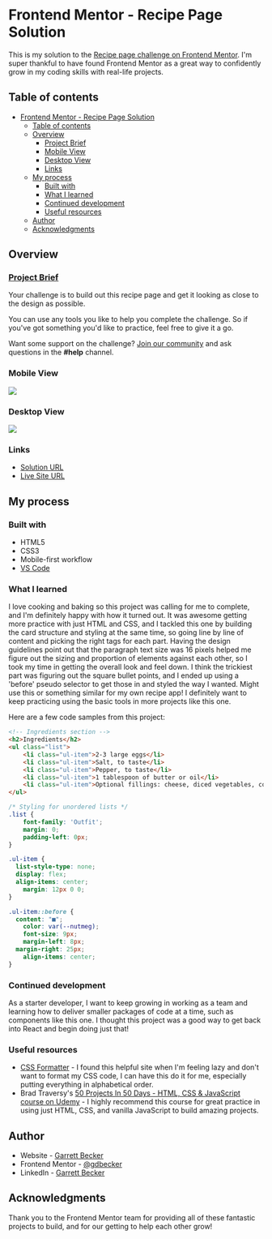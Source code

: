 # Frontend Mentor - Recipe Page Solution

This is my solution to the [Recipe page challenge on Frontend Mentor](https://www.frontendmentor.io/challenges/recipe-page-KiTsR8QQKm). I'm super thankful to have found Frontend Mentor as a great way to confidently grow in my coding skills with real-life projects. 

## Table of contents

- [Frontend Mentor - Recipe Page Solution](#frontend-mentor---recipe-page-solution)
	- [Table of contents](#table-of-contents)
	- [Overview](#overview)
		- [Project Brief](#project-brief)
		- [Mobile View](#mobile-view)
		- [Desktop View](#desktop-view)
		- [Links](#links)
	- [My process](#my-process)
		- [Built with](#built-with)
		- [What I learned](#what-i-learned)
		- [Continued development](#continued-development)
		- [Useful resources](#useful-resources)
	- [Author](#author)
	- [Acknowledgments](#acknowledgments)

## Overview

### [Project Brief](./project%20brief/)

Your challenge is to build out this recipe page and get it looking as close to the design as possible.

You can use any tools you like to help you complete the challenge. So if you've got something you'd like to practice, feel free to give it a go.

Want some support on the challenge? [Join our community](https://www.frontendmentor.io/community) and ask questions in the **#help** channel.

### Mobile View

![](./recipe-page-mobile.jpg)

### Desktop View

![](./recipe-page-desktop.jpg)

### Links

- [Solution URL]()
- [Live Site URL](https://recipe-page-gdbecker.netlify.app)

## My process

### Built with

- HTML5
- CSS3
- Mobile-first workflow
- [VS Code](https://code.visualstudio.com)

### What I learned

I love cooking and baking so this project was calling for me to complete, and I'm definitely happy with how it turned out. It was awesome getting more practice with just HTML and CSS, and I tackled this one by building the card structure and styling at the same time, so going line by line of content and picking the right tags for each part. Having the design guidelines point out that the paragraph text size was 16 pixels helped me figure out the sizing and proportion of elements against each other, so I took my time in getting the overall look and feel down. I think the trickiest part was figuring out the square bullet points, and I ended up using a 'before' pseudo selector to get those in and styled the way I wanted. Might use this or something similar for my own recipe app! I definitely want to keep practicing using the basic tools in more projects like this one.

Here are a few code samples from this project:

```html
<!-- Ingredients section -->
<h2>Ingredients</h2>
<ul class="list">
	<li class="ul-item">2-3 large eggs</li>
	<li class="ul-item">Salt, to taste</li>
	<li class="ul-item">Pepper, to taste</li>
	<li class="ul-item">1 tablespoon of butter or oil</li>
	<li class="ul-item">Optional fillings: cheese, diced vegetables, cooked meats, herbs</li>
</ul>
```

```css
/* Styling for unordered lists */
.list {
	font-family: 'Outfit';
	margin: 0;
	padding-left: 0px;
}

.ul-item {
  list-style-type: none;
  display: flex;
  align-items: center;
	margin: 12px 0 0;
}

.ul-item::before {
  content: "■";
	color: var(--nutmeg);
	font-size: 9px;
	margin-left: 8px;
  margin-right: 25px;
	align-items: center;
}
```

### Continued development

As a starter developer, I want to keep growing in working as a team and learning how to deliver smaller packages of code at a time, such as components like this one. I thought this project was a good way to get back into React and begin doing just that!

### Useful resources

- [CSS Formatter](http://www.lonniebest.com/FormatCSS/) - I found this helpful site when I'm feeling lazy and don't want to format my CSS code, I can have this do it for me, especially putting everything in alphabetical order.
- Brad Traversy's [50 Projects In 50 Days - HTML, CSS & JavaScript course on Udemy](https://www.udemy.com/course/50-projects-50-days/) - I highly recommend this course for great practice in using just HTML, CSS, and vanilla JavaScript to build amazing projects.

## Author

- Website - [Garrett Becker]()
- Frontend Mentor - [@gdbecker](https://www.frontendmentor.io/profile/gdbecker)
- LinkedIn - [Garrett Becker](https://www.linkedin.com/in/garrett-becker-923b4a106/)

## Acknowledgments

Thank you to the Frontend Mentor team for providing all of these fantastic projects to build, and for our getting to help each other grow!